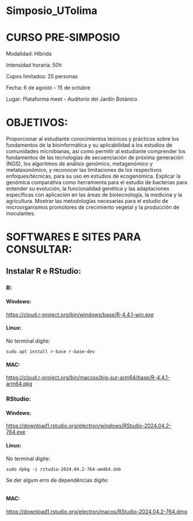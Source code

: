 # Simposio_UTolima

# CURSO PRE-SIMPOSIO
Modalidad: Híbrida

Intensidad horaria: 50h

Cupos limitados: 25 personas

Fecha: 6 de agosto – 15 de octubre

Lugar: Plataforma meet - Auditorio del Jardín Botánico

# OBJETIVOS:
Proporcionar al estudiante conocimientos teóricos y prácticos sobre los fundamentos de la
bioinformática y su aplicabilidad a los estudios de comunidades microbianas, así como permitir al
estudiante comprender los fundamentos de las tecnologías de secuenciación de próxima generación
(NGS), los algoritmos de análisis genómico, metagenómico y metataxonómico, y reconocer las
limitaciones de los respectivos enfoques/técnicas, para su uso en estudios de ecogenómica.
Explicar la genómica comparativa como herramienta para el estudio de bacterias para entender su
evolución, la funcionalidad genética y las adaptaciones específicas con aplicación en las áreas de
biotecnología, la medicina y la agricultura.
Mostrar las metodologías necesarias para el estudio de microorganismos promotores de crecimiento
vegetal y la producción de inoculantes.

# SOFTWARES E SITES PARA CONSULTAR:

## Instalar R e RStudio:
### R:
#### Windows:
https://cloud.r-project.org/bin/windows/base/R-4.4.1-win.exe

#### Linux:

No terminal digite:
```sudo apt update
sudo apt install r-base r-base-dev
```

#### MAC:
https://cloud.r-project.org/bin/macosx/big-sur-arm64/base/R-4.4.1-arm64.pkg

### RStudio:
#### Windows:
https://download1.rstudio.org/electron/windows/RStudio-2024.04.2-764.exe

#### Linux:
No terminal digite:
```wget https://download1.rstudio.org/electron/focal/amd64/rstudio-2024.04.2-764-amd64.deb
sudo dpkg -i rstudio-2024.04.2-764-amd64.deb
```

Se der algum erro de dependências digite:
```sudo apt-get install -f
```

#### MAC:
https://download1.rstudio.org/electron/macos/RStudio-2024.04.2-764.dmg
